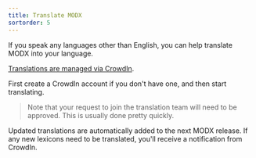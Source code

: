 ```yaml
---
title: Translate MODX
sortorder: 5
---
```


If you speak any languages other than English, you can help translate MODX into your language.

[Translations are managed via CrowdIn](https://crowdin.com/project/modx-revolution). 

First create a CrowdIn account if you don't have one, and then start translating.

> Note that your request to join the translation team will need to be approved. This is usually done pretty quickly. 

Updated translations are automatically added to the next MODX release. If any new lexicons need to be translated, you'll receive a notification from CrowdIn. 
